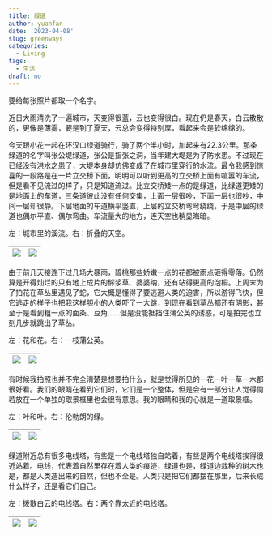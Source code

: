 ```yaml
---
title: 绿道
author: yuanfan
date: '2023-04-08'
slug: greenways
categories:
  - Living
tags:
  - 生活
draft: no
---
```


要给每张照片都取一个名字。

<!--more-->

近日大雨清洗了一遍城市，天变得很蓝，云也变得很白。现在仍是春天，白云散散的，更像是薄雾，要是到了夏天，云总会变得特别厚，看起来会是软绵绵的。

今天跟小花一起在环汉口绿道骑行，骑了两个半小时，加起来有22.3公里。那条绿道的名字叫张公堤绿道，张公是指张之洞，当年建大堤是为了防水患。不过现在已经没有洪水之患了，大堤本身却仿佛变成了在城市里穿行的水流。最令我感到惊喜的一段路是在一片立交桥下面，明明可以听到更高的立交桥上面有喧嚣的车流，但是看不见流过的样子，只是知道流过。比立交桥矮一点的是绿道，比绿道更矮的是地面上的车道，三条道彼此没有任何交集，上面一层很吵，下面一层也很吵，中间一层却很静。下层地面的车道横平竖直，上层的立交桥弯弯绕绕，于是中层的绿道也偶尔平直、偶尔弯曲。车流量大的地方，连天空也稍显晦暗。

左：城市里的溪流。右：折叠的天空。

|![](https://yuanfan.rbind.io/images/2023/2023-04-08-01.jpg)|![](https://yuanfan.rbind.io/images/2023/2023-04-08-02.jpg)|
|:-:|:-:|

由于前几天接连下过几场大暴雨，碧桃那些娇嫩一点的花都被雨点砸得零落。仍然算是开得灿烂的只有地上成片的醡浆草、婆婆纳，还有站得更高的泡桐。上周末为了拍花在草丛里遇见了蛇，它大概是懂得了要逃避人类的迫害，所以游得飞快，但它逃走的样子也把我这样胆小的人类吓了一大跳，到现在看到草丛都还有阴影，甚至于是看到粗一点的面条、豆角……但是没能抵挡住蒲公英的诱惑，可是拍完也立刻几步就跳出了草丛。

左：花和花。右：一枝蒲公英。

|![](https://yuanfan.rbind.io/images/2023/2023-04-08-03.jpg)|![](https://yuanfan.rbind.io/images/2023/2023-04-08-04.jpg)|
|:-:|:-:|

有时候我拍照也并不完全清楚是想要拍什么，就是觉得所见的一花一叶一草一木都很好看。我们的眼睛在看到它们时，它们是一个整体，但是会有一部分让人觉得倘若放在一个单独的取景框里也会很有意思。我的眼睛和我的心就是一道取景框。

左：叶和叶。右：伦勃朗的绿。

|![](https://yuanfan.rbind.io/images/2023/2023-04-08-05.jpg)|![](https://yuanfan.rbind.io/images/2023/2023-04-08-06.jpg)|
|:-:|:-:|

绿道附近总有很多电线塔，有些是一个电线塔独自站着，有些是两个电线塔挨得很近站着。电线，代表着自然里存在着人类的痕迹，绿道也是，绿道边栽种的树木也是，都是人类造出来的自然，但也不全是。人类只是把它们都摆在那里，后来长成什么样子，还是看它们自己。

左：拨散白云的电线塔。右：两个靠太近的电线塔。

|![](https://yuanfan.rbind.io/images/2023/2023-04-08-07.jpg)|![](https://yuanfan.rbind.io/images/2023/2023-04-08-08.jpg)|
|:-:|:-:|
